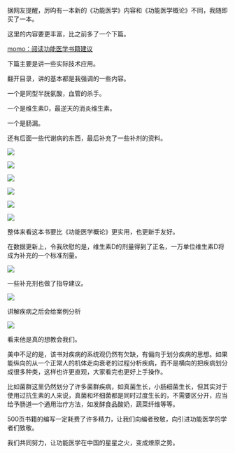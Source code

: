 据网友提醒，厉昀有一本新的《功能医学》内容和《功能医学概论》不同，我随即买了一本。

这里的内容要更丰富，比之前多了一个下篇。

[momo：阅读功能医学书籍建议](https://zhuanlan.zhihu.com/p/721362923?utm_psn=1822076884592234496)




下篇主要是讲一些实际技术应用。

翻开目录，讲的基本都是我强调的一些内容。

一个是同型半胱氨酸，血管的杀手。

一个是维生素D，最逆天的消炎维生素。

一个是肠漏。

还有后面一些代谢病的东西，最后补充了一些补剂的资料。

![](https://picx.zhimg.com/v2-431b571bf19e81698936de1f5671d890_720w.jpg?source=d16d100b)




![](https://pic1.zhimg.com/v2-29095596e8a4b00bf076539b7861bc94_720w.jpg?source=d16d100b)




![](https://picx.zhimg.com/v2-6261f1e052818aab094cf267caf17806_720w.jpg?source=d16d100b)




![](https://picx.zhimg.com/v2-1033931f7e7933cbaf642035bbd82af6_720w.jpg?source=d16d100b)




![](https://picx.zhimg.com/v2-22a9f6cacbdbaf1bd59929b923a4c06a_720w.jpg?source=d16d100b)




![](https://pic1.zhimg.com/v2-218e547c099dbfdb1e5922af13fdae1a_720w.jpg?source=d16d100b)

整体来看这本书要比《功能医学概论》更实用，也更新手友好。

在数据更新上，令我欣慰的是，维生素D的剂量得到了正名，一万单位维生素D将成为补充的一个标准剂量。

![](https://pic1.zhimg.com/v2-01104820f4476790623514d71f17e24a_720w.jpg?source=d16d100b)

一些补充剂也做了指导建议。

![](https://picx.zhimg.com/v2-aaa82ece867cb113935217a533e35add_720w.jpg?source=d16d100b)

讲解疾病之后会给案例分析

![](https://picx.zhimg.com/v2-c19127352d84448c84be9a9780c88da9_720w.jpg?source=d16d100b)

看来他是真的想教会我们。

美中不足的是，该书对疾病的系统观仍然有欠缺，有偏向于划分疾病的思想。如果能纵向的从一个正常人的机体走向衰老的过程分析疾病，而不是横向的把疾病划分成很多种类，这样也许更直观，大家看完也更好上手操作。

比如菌群这里仍然划分了许多菌群疾病，如真菌生长，小肠细菌生长，但其实对于使用过抗生素的人来说，真菌和坏细菌都是同时过度生长的，不需要区分开，应当给予肠道一个通用治疗方法，如发酵食品酸奶，蔬菜纤维等等。

500页书籍的编写一定耗费了许多精力，让我们向编者致敬，向引进功能医学的学者们致敬。

我们共同努力，让功能医学在中国的星星之火，变成燎原之势。
